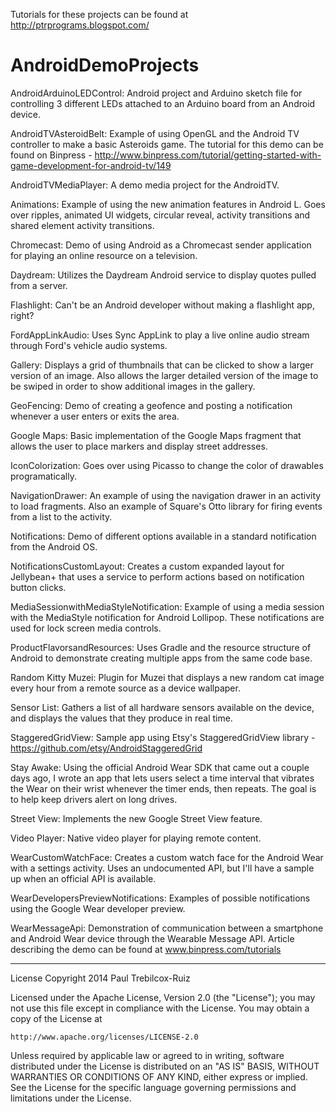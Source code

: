 Tutorials for these projects can be found at http://ptrprograms.blogspot.com/

AndroidDemoProjects
===================

AndroidArduinoLEDControl: Android project and Arduino sketch file for controlling 3 different LEDs attached to an Arduino board from an Android device.

AndroidTVAsteroidBelt: Example of using OpenGL and the Android TV controller to make a basic Asteroids game. The tutorial for this demo can be found on Binpress - http://www.binpress.com/tutorial/getting-started-with-game-development-for-android-tv/149

AndroidTVMediaPlayer: A demo media project for the AndroidTV.

Animations: Example of using the new animation features in Android L. Goes over ripples, animated UI widgets, circular reveal, activity transitions and shared element activity transitions.

Chromecast: Demo of using Android as a Chromecast sender application for playing an online resource on a television.

Daydream: Utilizes the Daydream Android service to display quotes pulled from a server.

Flashlight: Can't be an Android developer without making a flashlight app, right?

FordAppLinkAudio: Uses Sync AppLink to play a live online audio stream through Ford's vehicle audio systems.

Gallery: Displays a grid of thumbnails that can be clicked to show a larger version of an image. Also allows the larger detailed version of the image to be swiped in order to show additional images in the gallery.

GeoFencing: Demo of creating a geofence and posting a notification whenever a user enters or exits the area.

Google Maps: Basic implementation of the Google Maps fragment that allows the user to place markers and display street addresses.

IconColorization: Goes over using Picasso to change the color of drawables programatically.

NavigationDrawer: An example of using the navigation drawer in an activity to load fragments. Also an example of Square's Otto library for firing events from a list to the activity.

Notifications: Demo of different options available in a standard notification from the Android OS.

NotificationsCustomLayout: Creates a custom expanded layout for Jellybean+ that uses a service to perform actions based on notification button clicks.

MediaSessionwithMediaStyleNotification: Example of using a media session with the MediaStyle notification for Android Lollipop. These notifications are used for lock screen media controls.

ProductFlavorsandResources: Uses Gradle and the resource structure of Android to demonstrate creating multiple apps from the same code base.

Random Kitty Muzei: Plugin for Muzei that displays a new random cat image every hour from a remote source as a device wallpaper.

Sensor List: Gathers a list of all hardware sensors available on the device, and displays the values that they produce in real time.

StaggeredGridView: Sample app using Etsy's StaggeredGridView library - https://github.com/etsy/AndroidStaggeredGrid

Stay Awake: Using the official Android Wear SDK that came out a couple days ago, I wrote an app that lets users select a time interval that vibrates the Wear on their wrist whenever the timer ends, then repeats. The goal is to help keep drivers alert on long drives.

Street View: Implements the new Google Street View feature.

Video Player: Native video player for playing remote content.

WearCustomWatchFace: Creates a custom watch face for the Android Wear with a settings activity. Uses an undocumented API, but I'll have a sample up when an official API is available.

WearDevelopersPreviewNotifications: Examples of possible notifications using the Google Wear developer preview.

WearMessageApi: Demonstration of communication between a smartphone and Android Wear device through the Wearable Message API. Article describing the demo can be found at www.binpress.com/tutorials

------------------------------------------------------------------------------------------------

License
Copyright 2014 Paul Trebilcox-Ruiz

Licensed under the Apache License, Version 2.0 (the "License");
you may not use this file except in compliance with the License.
You may obtain a copy of the License at

    http://www.apache.org/licenses/LICENSE-2.0

Unless required by applicable law or agreed to in writing, software
distributed under the License is distributed on an "AS IS" BASIS,
WITHOUT WARRANTIES OR CONDITIONS OF ANY KIND, either express or implied.
See the License for the specific language governing permissions and
limitations under the License.
